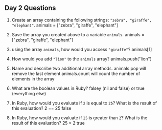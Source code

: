 ## Day 2 Questions

1. Create an array containing the following strings: `"zebra", "giraffe", "elephant"`.
animals = ["zebra", "giraffe", "elephant"]
1. Save the array you created above to a variable `animals`.
animals = ["zebra", "giraffe", "elephant"]
1. using the array `animals`, how would you access `"giraffe"`?
animals[1]
1. How would you add `"lion"` to the `animals` array?
animals.push("lion")
1. Name and describe two additional array methods.
animals.pop will remove the last element
animals.count will count the number of elements in the array
1. What are the boolean values in Ruby?
falsey (nil and false) or true (everything else)

1. In Ruby, how would you evaluate if `2` is equal to `25`? What is the result of this evaluation?
2 == 25
false

1. In Ruby, how would you evaluate if `25` is greater than `2`? What is the result of this evaluation?
25 > 2
true
